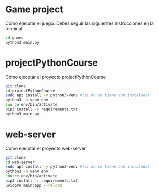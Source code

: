 # Game project

Cómo ejecutar el juego. Debes seguir las siguientes instrucciones en la terminal 

```sh 
cd games
python3 main.py
```

# projectPythonCourse 

Cómo ejecutar el proyecto projectPythonCourse

```sh
git clone 
cd projectPythonCourse
sudo apt install -y python3-venv #(si no se tiene aun instalado)
python3 -m venv env
source env/bin/activate
pip3 install -r requirements.txt
python3 main.py 
```

# web-server

Cómo ejecutar el proyecto web-server

```sh
git clone 
cd web-server
sudo apt install -y python3-venv #(si no se tiene aun instalado)
python3 -m venv env
source env/bin/activate
pip3 install -r requirements.txt
uvicorn main:app --reload
